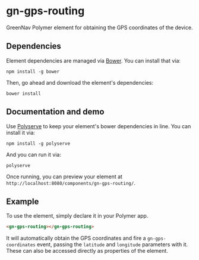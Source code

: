 # gn-gps-routing

GreenNav Polymer element for obtaining the GPS coordinates of the device.


## Dependencies

Element dependencies are managed via [Bower](http://bower.io/). You can
install that via:

    npm install -g bower

Then, go ahead and download the element's dependencies:

    bower install


## Documentation and demo

Use [Polyserve](https://github.com/PolymerLabs/polyserve) to keep your element's
bower dependencies in line. You can install it via:

    npm install -g polyserve

And you can run it via:

    polyserve

Once running, you can preview your element at
`http://localhost:8080/components/gn-gps-routing/`.


## Example

To use the element, simply declare it in your Polymer app. 

```html
<gn-gps-routing></gn-gps-routing>
```

It will automatically obtain the GPS coordinates and fire a `gn-gps-coordinates` event,
passing the `latitude` and `longitude` parameters with it. These can also be accessed
directly as properties of the element.